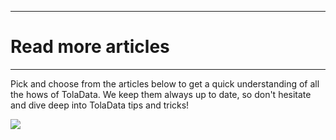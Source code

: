 ****
# Read more articles
---

Pick and choose from the articles below to get a quick understanding of all the hows of TolaData. We keep them always up to date, so don't hesitate and dive deep into TolaData tips and tricks!

![](/assets_en/arrow2.png)




